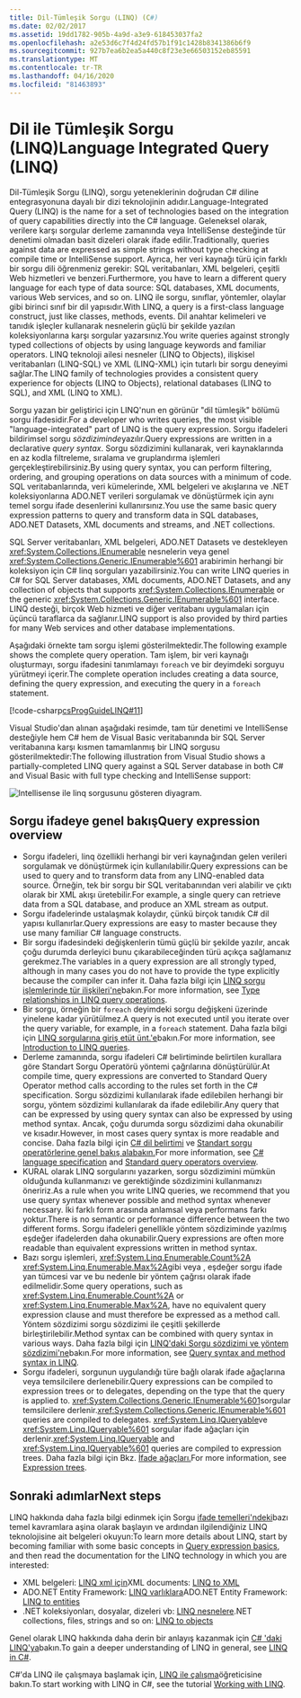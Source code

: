 ```yaml
---
title: Dil-Tümleşik Sorgu (LINQ) (C#)
ms.date: 02/02/2017
ms.assetid: 19dd1782-905b-4a9d-a3e9-618453037fa2
ms.openlocfilehash: a2e53d6c7f4d24fd57b1f91c1428b8341386b6f9
ms.sourcegitcommit: 927b7ea6b2ea5a440c8f23e3e66503152eb85591
ms.translationtype: MT
ms.contentlocale: tr-TR
ms.lasthandoff: 04/16/2020
ms.locfileid: "81463893"
---
```

# <a name="language-integrated-query-linq"></a><span data-ttu-id="265f0-102">Dil ile Tümleşik Sorgu (LINQ)</span><span class="sxs-lookup"><span data-stu-id="265f0-102">Language Integrated Query (LINQ)</span></span>

<span data-ttu-id="265f0-103">Dil-Tümleşik Sorgu (LINQ), sorgu yeteneklerinin doğrudan C# diline entegrasyonuna dayalı bir dizi teknolojinin adıdır.</span><span class="sxs-lookup"><span data-stu-id="265f0-103">Language-Integrated Query (LINQ) is the name for a set of technologies based on the integration of query capabilities directly into the C# language.</span></span> <span data-ttu-id="265f0-104">Geleneksel olarak, verilere karşı sorgular derleme zamanında veya IntelliSense desteğinde tür denetimi olmadan basit dizeleri olarak ifade edilir.</span><span class="sxs-lookup"><span data-stu-id="265f0-104">Traditionally, queries against data are expressed as simple strings without type checking at compile time or IntelliSense support.</span></span> <span data-ttu-id="265f0-105">Ayrıca, her veri kaynağı türü için farklı bir sorgu dili öğrenmeniz gerekir: SQL veritabanları, XML belgeleri, çeşitli Web hizmetleri ve benzeri.</span><span class="sxs-lookup"><span data-stu-id="265f0-105">Furthermore, you have to learn a different query language for each type of data source: SQL databases, XML documents, various Web services, and so on.</span></span> <span data-ttu-id="265f0-106">LINQ ile sorgu, sınıflar, yöntemler, olaylar gibi birinci sınıf bir dil yapısıdır.</span><span class="sxs-lookup"><span data-stu-id="265f0-106">With LINQ, a query is a first-class language construct, just like classes, methods, events.</span></span> <span data-ttu-id="265f0-107">Dil anahtar kelimeleri ve tanıdık işleçler kullanarak nesnelerin güçlü bir şekilde yazılan koleksiyonlarına karşı sorgular yazarsınız.</span><span class="sxs-lookup"><span data-stu-id="265f0-107">You write queries against strongly typed collections of objects by using language keywords and familiar operators.</span></span> <span data-ttu-id="265f0-108">LINQ teknoloji ailesi nesneler (LINQ to Objects), ilişkisel veritabanları (LINQ-SQL) ve XML (LINQ-XML) için tutarlı bir sorgu deneyimi sağlar.</span><span class="sxs-lookup"><span data-stu-id="265f0-108">The LINQ family of technologies provides a consistent query experience for objects (LINQ to Objects), relational databases (LINQ to SQL), and XML (LINQ to XML).</span></span>

<span data-ttu-id="265f0-109">Sorgu yazan bir geliştirici için LINQ'nun en görünür "dil tümleşik" bölümü sorgu ifadesidir.</span><span class="sxs-lookup"><span data-stu-id="265f0-109">For a developer who writes queries, the most visible "language-integrated" part of LINQ is the query expression.</span></span> <span data-ttu-id="265f0-110">Sorgu ifadeleri bildirimsel sorgu *sözdiziminde*yazılır.</span><span class="sxs-lookup"><span data-stu-id="265f0-110">Query expressions are written in a declarative *query syntax*.</span></span> <span data-ttu-id="265f0-111">Sorgu sözdizimini kullanarak, veri kaynaklarında en az kodla filtreleme, sıralama ve gruplandırma işlemleri gerçekleştirebilirsiniz.</span><span class="sxs-lookup"><span data-stu-id="265f0-111">By using query syntax, you can perform filtering, ordering, and grouping operations on data sources with a minimum of code.</span></span> <span data-ttu-id="265f0-112">SQL veritabanlarında, veri kümelerinde, XML belgeleri ve akışlarına ve .NET koleksiyonlarına ADO.NET verileri sorgulamak ve dönüştürmek için aynı temel sorgu ifade desenlerini kullanırsınız.</span><span class="sxs-lookup"><span data-stu-id="265f0-112">You use the same basic query expression patterns to query and transform data in SQL databases, ADO.NET Datasets, XML documents and streams, and .NET collections.</span></span>

<span data-ttu-id="265f0-113">SQL Server veritabanları, XML belgeleri, ADO.NET Datasets ve destekleyen <xref:System.Collections.IEnumerable> nesnelerin veya genel <xref:System.Collections.Generic.IEnumerable%601> arabirimin herhangi bir koleksiyon için C# linq sorguları yazabilirsiniz.</span><span class="sxs-lookup"><span data-stu-id="265f0-113">You can write LINQ queries in C# for SQL Server databases, XML documents, ADO.NET Datasets, and any collection of objects that supports <xref:System.Collections.IEnumerable> or the generic <xref:System.Collections.Generic.IEnumerable%601> interface.</span></span> <span data-ttu-id="265f0-114">LINQ desteği, birçok Web hizmeti ve diğer veritabanı uygulamaları için üçüncü taraflarca da sağlanır.</span><span class="sxs-lookup"><span data-stu-id="265f0-114">LINQ support is also provided by third parties for many Web services and other database implementations.</span></span>

<span data-ttu-id="265f0-115">Aşağıdaki örnekte tam sorgu işlemi gösterilmektedir.</span><span class="sxs-lookup"><span data-stu-id="265f0-115">The following example shows the complete query operation.</span></span> <span data-ttu-id="265f0-116">Tam işlem, bir veri kaynağı oluşturmayı, sorgu ifadesini tanımlamayı `foreach` ve bir deyimdeki sorguyu yürütmeyi içerir.</span><span class="sxs-lookup"><span data-stu-id="265f0-116">The complete operation includes creating a data source, defining the query expression, and executing the query in a `foreach` statement.</span></span>

[!code-csharp[csProgGuideLINQ#11](~/samples/snippets/csharp/concepts/linq/index_1.cs)]

<span data-ttu-id="265f0-117">Visual Studio'dan alınan aşağıdaki resimde, tam tür denetimi ve IntelliSense desteğiyle hem C# hem de Visual Basic veritabanında bir SQL Server veritabanına karşı kısmen tamamlanmış bir LINQ sorgusu gösterilmektedir:</span><span class="sxs-lookup"><span data-stu-id="265f0-117">The following illustration from Visual Studio shows a partially-completed LINQ query against a SQL Server database in both C# and Visual Basic with full type checking and IntelliSense support:</span></span>

![Intellisense ile linq sorgusunu gösteren diyagram.](./media/introduction-to-linq/linq-query-intellisense.png)

## <a name="query-expression-overview"></a><span data-ttu-id="265f0-119">Sorgu ifadeye genel bakış</span><span class="sxs-lookup"><span data-stu-id="265f0-119">Query expression overview</span></span>

- <span data-ttu-id="265f0-120">Sorgu ifadeleri, linq özellikli herhangi bir veri kaynağından gelen verileri sorgulamak ve dönüştürmek için kullanılabilir.</span><span class="sxs-lookup"><span data-stu-id="265f0-120">Query expressions can be used to query and to transform data from any LINQ-enabled data source.</span></span> <span data-ttu-id="265f0-121">Örneğin, tek bir sorgu bir SQL veritabanından veri alabilir ve çıktı olarak bir XML akışı üretebilir.</span><span class="sxs-lookup"><span data-stu-id="265f0-121">For example, a single query can retrieve data from a SQL database, and produce an XML stream as output.</span></span>
- <span data-ttu-id="265f0-122">Sorgu ifadelerinde ustalaşmak kolaydır, çünkü birçok tanıdık C# dil yapısı kullanırlar.</span><span class="sxs-lookup"><span data-stu-id="265f0-122">Query expressions are easy to master because they use many familiar C# language constructs.</span></span>
- <span data-ttu-id="265f0-123">Bir sorgu ifadesindeki değişkenlerin tümü güçlü bir şekilde yazılır, ancak çoğu durumda derleyici bunu çıkarabileceğinden türü açıkça sağlamanız gerekmez.</span><span class="sxs-lookup"><span data-stu-id="265f0-123">The variables in a query expression are all strongly typed, although in many cases you do not have to provide the type explicitly because the compiler can infer it.</span></span> <span data-ttu-id="265f0-124">Daha fazla bilgi için [LINQ sorgu işlemlerinde tür ilişkileri'ne](type-relationships-in-linq-query-operations.md)bakın.</span><span class="sxs-lookup"><span data-stu-id="265f0-124">For more information, see [Type relationships in LINQ query operations](type-relationships-in-linq-query-operations.md).</span></span>
- <span data-ttu-id="265f0-125">Bir sorgu, örneğin bir `foreach` deyimdeki sorgu değişkeni üzerinde yinelene kadar yürütülmez.</span><span class="sxs-lookup"><span data-stu-id="265f0-125">A query is not executed until you iterate over the query variable, for example, in a `foreach` statement.</span></span> <span data-ttu-id="265f0-126">Daha fazla bilgi için [LINQ sorgularına giriş etüt ünt.'e](introduction-to-linq-queries.md)bakın.</span><span class="sxs-lookup"><span data-stu-id="265f0-126">For more information, see [Introduction to LINQ queries](introduction-to-linq-queries.md).</span></span>
- <span data-ttu-id="265f0-127">Derleme zamanında, sorgu ifadeleri C# belirtiminde belirtilen kurallara göre Standart Sorgu Operatörü yöntemi çağrılarına dönüştürülür.</span><span class="sxs-lookup"><span data-stu-id="265f0-127">At compile time, query expressions are converted to Standard Query Operator method calls according to the rules set forth in the C# specification.</span></span> <span data-ttu-id="265f0-128">Sorgu sözdizimi kullanılarak ifade edilebilen herhangi bir sorgu, yöntem sözdizimi kullanılarak da ifade edilebilir.</span><span class="sxs-lookup"><span data-stu-id="265f0-128">Any query that can be expressed by using query syntax can also be expressed by using method syntax.</span></span> <span data-ttu-id="265f0-129">Ancak, çoğu durumda sorgu sözdizimi daha okunabilir ve kısadır.</span><span class="sxs-lookup"><span data-stu-id="265f0-129">However, in most cases query syntax is more readable and concise.</span></span> <span data-ttu-id="265f0-130">Daha fazla bilgi için [C# dil belirtimi](~/_csharplang/spec/expressions.md#query-expressions) ve [Standart sorgu operatörlerine genel bakış alabakın.](standard-query-operators-overview.md)</span><span class="sxs-lookup"><span data-stu-id="265f0-130">For more information, see [C# language specification](~/_csharplang/spec/expressions.md#query-expressions) and [Standard query operators overview](standard-query-operators-overview.md).</span></span>
- <span data-ttu-id="265f0-131">KURAL olarak LINQ sorgularını yazarken, sorgu sözdizimini mümkün olduğunda kullanmanızı ve gerektiğinde sözdizimini kullanmanızı öneririz.</span><span class="sxs-lookup"><span data-stu-id="265f0-131">As a rule when you write LINQ queries, we recommend that you use query syntax whenever possible and method syntax whenever necessary.</span></span> <span data-ttu-id="265f0-132">İki farklı form arasında anlamsal veya performans farkı yoktur.</span><span class="sxs-lookup"><span data-stu-id="265f0-132">There is no semantic or performance difference between the two different forms.</span></span> <span data-ttu-id="265f0-133">Sorgu ifadeleri genellikle yöntem sözdiziminde yazılmış eşdeğer ifadelerden daha okunabilir.</span><span class="sxs-lookup"><span data-stu-id="265f0-133">Query expressions are often more readable than equivalent expressions written in method syntax.</span></span>
- <span data-ttu-id="265f0-134">Bazı sorgu işlemleri, <xref:System.Linq.Enumerable.Count%2A> <xref:System.Linq.Enumerable.Max%2A>gibi veya , eşdeğer sorgu ifade yan tümcesi var ve bu nedenle bir yöntem çağrısı olarak ifade edilmelidir.</span><span class="sxs-lookup"><span data-stu-id="265f0-134">Some query operations, such as <xref:System.Linq.Enumerable.Count%2A> or <xref:System.Linq.Enumerable.Max%2A>, have no equivalent query expression clause and must therefore be expressed as a method call.</span></span> <span data-ttu-id="265f0-135">Yöntem sözdizimi sorgu sözdizimi ile çeşitli şekillerde birleştirilebilir.</span><span class="sxs-lookup"><span data-stu-id="265f0-135">Method syntax can be combined with query syntax in various ways.</span></span> <span data-ttu-id="265f0-136">Daha fazla bilgi için [LINQ'daki Sorgu sözdizimi ve yöntem sözdizimi'ne](query-syntax-and-method-syntax-in-linq.md)bakın.</span><span class="sxs-lookup"><span data-stu-id="265f0-136">For more information, see [Query syntax and method syntax in LINQ](query-syntax-and-method-syntax-in-linq.md).</span></span>
- <span data-ttu-id="265f0-137">Sorgu ifadeleri, sorgunun uygulandığı türe bağlı olarak ifade ağaçlarına veya temsilcilere derlenebilir.</span><span class="sxs-lookup"><span data-stu-id="265f0-137">Query expressions can be compiled to expression trees or to delegates, depending on the type that the query is applied to.</span></span> <span data-ttu-id="265f0-138"><xref:System.Collections.Generic.IEnumerable%601>sorgular temsilcilere derlenir.</span><span class="sxs-lookup"><span data-stu-id="265f0-138"><xref:System.Collections.Generic.IEnumerable%601> queries are compiled to delegates.</span></span> <span data-ttu-id="265f0-139"><xref:System.Linq.IQueryable>ve <xref:System.Linq.IQueryable%601> sorgular ifade ağaçları için derlenir.</span><span class="sxs-lookup"><span data-stu-id="265f0-139"><xref:System.Linq.IQueryable> and <xref:System.Linq.IQueryable%601> queries are compiled to expression trees.</span></span> <span data-ttu-id="265f0-140">Daha fazla bilgi için Bkz. [İfade ağaçları.](../../../expression-trees.md)</span><span class="sxs-lookup"><span data-stu-id="265f0-140">For more information, see [Expression trees](../../../expression-trees.md).</span></span>

## <a name="next-steps"></a><span data-ttu-id="265f0-141">Sonraki adımlar</span><span class="sxs-lookup"><span data-stu-id="265f0-141">Next steps</span></span>

<span data-ttu-id="265f0-142">LINQ hakkında daha fazla bilgi edinmek için Sorgu [ifade temelleri'ndeki](../../../linq/query-expression-basics.md)bazı temel kavramlara aşina olarak başlayın ve ardından ilgilendiğiniz LINQ teknolojisine ait belgeleri okuyun:</span><span class="sxs-lookup"><span data-stu-id="265f0-142">To learn more details about LINQ, start by becoming familiar with some basic concepts in [Query expression basics](../../../linq/query-expression-basics.md), and then read the documentation for the LINQ technology in which you are interested:</span></span>

- <span data-ttu-id="265f0-143">XML belgeleri: [LINQ xml için](linq-to-xml-overview.md)</span><span class="sxs-lookup"><span data-stu-id="265f0-143">XML documents: [LINQ to XML](linq-to-xml-overview.md)</span></span>  
- <span data-ttu-id="265f0-144">ADO.NET Entity Framework: [LINQ varlıklara](../../../../framework/data/adonet/ef/language-reference/linq-to-entities.md)</span><span class="sxs-lookup"><span data-stu-id="265f0-144">ADO.NET Entity Framework: [LINQ to entities](../../../../framework/data/adonet/ef/language-reference/linq-to-entities.md)</span></span>
- <span data-ttu-id="265f0-145">.NET koleksiyonları, dosyalar, dizeleri vb: [LINQ nesnelere](linq-to-objects.md)</span><span class="sxs-lookup"><span data-stu-id="265f0-145">.NET collections, files, strings and so on: [LINQ to objects](linq-to-objects.md)</span></span>

<span data-ttu-id="265f0-146">Genel olarak LINQ hakkında daha derin bir anlayış kazanmak için [C# 'daki LINQ'ya](../../../linq/linq-in-csharp.md)bakın.</span><span class="sxs-lookup"><span data-stu-id="265f0-146">To gain a deeper understanding of LINQ in general, see [LINQ in C#](../../../linq/linq-in-csharp.md).</span></span>

<span data-ttu-id="265f0-147">C#'da LINQ ile çalışmaya başlamak için, [LINQ ile çalışma](../../../tutorials/working-with-linq.md)öğreticisine bakın.</span><span class="sxs-lookup"><span data-stu-id="265f0-147">To start working with LINQ in C#, see the tutorial [Working with LINQ](../../../tutorials/working-with-linq.md).</span></span>
